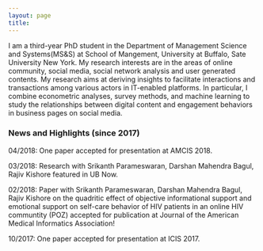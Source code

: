 ```yaml
---
layout: page
title:
---
```


I am a third-year PhD student in the Department of Management Science and Systems(MS&S) at School of Mangement, University at
Buffalo, Sate University New York. My research interests are in the areas of online community, social media, social network
analysis and user generated contents. My research aims at deriving insights to facilitate interactions and transactions among
various actors in IT-enabled platforms. In particular, I combine econometric analyses, survey methods, and machine learning to
study the relationships between digital content and engagement behaviors in business pages on social media.


### News and Highlights (since 2017)

04/2018: One paper accepted for presentation at AMCIS 2018.

03/2018: Research with Srikanth Parameswaran, Darshan Mahendra Bagul, Rajiv Kishore featured in UB Now.

02/2018: Paper with Srikanth Parameswaran, Darshan Mahendra Bagul, Rajiv Kishore on the quadritic effect of
objective informational support and emotional support on self-care behavior of HIV patients in an online HIV communtity (POZ)
accepted for publication at Journal of the American Medical Informatics Association!

10/2017: One paper accepted for presentation at ICIS 2017.



